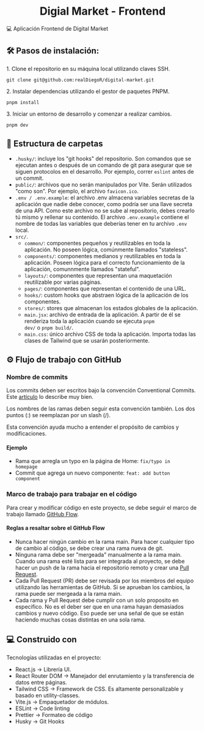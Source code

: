 <h1 align="center" id="title">Digial Market - Frontend</h1>

<p id="description">💻 Aplicación Frontend de Digital Market</p>


<h2>🛠️ Pasos de instalación:</h2>

<p>1. Clone el repositorio en su máquina local utilizando claves SSH.</p>

```
git clone git@github.com:realDiegoR/digital-market.git
```

<p>2. Instalar dependencias utilizando el gestor de paquetes PNPM.</p>

```
pnpm install
```

<p>3. Iniciar un entorno de desarrollo y comenzar a realizar cambios.</p>

```
pnpm dev
```  

<h2>📂 Estructura de carpetas</h2>

* <code>.husky/</code>: incluye los "git hooks" del repositorio. Son comandos que se ejecutan antes o después de un comando de git para asegurar que se siguen protocolos en el desarrollo. Por ejemplo, correr <code>eslint</code> antes de un commit.
* <code>public/</code>: archivos que no serán manipulados por Vite. Serán utilizados "como son". Por ejemplo, el archivo <code>favicon.ico</code>.
* <code>.env / .env.example</code>: el archivo .env almacena variables secretas de la aplicación que nadie debe conocer, como podría ser una llave secreta de una API. Como este archivo no se sube al repositorio, debes crearlo tú mismo y rellenar su contenido. El archivo <code>.env.example</code> contiene el nombre de todas las variables que deberías tener en tu archivo <code>.env</code> local.
* <code>src/</code>.
  * <code>common/</code>: componentes pequeños y reutilizables en toda la aplicación. No poseen lógica, comúnmente llamados "stateless".
  * <code>components/</code>: componentes medianos y reutilizables en toda la aplicación. Poseen lógica para el correcto funcionamiento de la aplicación, comunnmente llamados "stateful".
  * <code>layouts/</code>: componentes que representan una maquetación reutilizable por varias páginas.
  * <code>pages/</code>: componentes que representan el contenido de una URL.
  * <code>hooks/</code>: custom hooks que abstraen lógica de la aplicación de los componentes.
  * <code>stores/</code>: stores que almacenan los estados globales de la aplicación.
  * <code>main.jsx</code>: archivo de entrada de la aplicación. A partir de él se renderiza toda la aplicación cuando se ejecuta <code>pnpm dev/</code> o <code>pnpm build/</code>.
  * <code>main.css</code>: único archivo CSS de toda la aplicación. Importa todas las clases de Tailwind que se usarán posteriormente.

<h2>⚙️ Flujo de trabajo con GitHub</h2>

<h3>Nombre de commits</h3>

Los commits deben ser escritos bajo la convención Conventional Commits. Este <a href="https://www.freecodecamp.org/news/how-to-write-better-git-commit-messages/">artículo</a> lo describe muy bien.

Los nombres de las ramas deben seguir esta convención también. Los dos puntos (:) se reemplazan por un slash (/). 

Esta convención ayuda mucho a entender el propósito de cambios y modificaciones.

<h4>Ejemplo</h4>

* Rama que arregla un typo en la página de Home: <code>fix/typo in homepage</code>
* Commit que agrega un nuevo componente: <code>feat: add button component</code>

<h3>Marco de trabajo para trabajar en el código</h3>

Para crear y modificar código en este proyecto, se debe seguir el marco de trabajo llamado <a href="https://docs.github.com/es/get-started/quickstart/github-flow">GitHub Flow</a>.<h4>

<h4>Reglas a resaltar sobre el GitHub Flow</h4>

* Nunca hacer ningún cambio en la rama main. Para hacer cualquier tipo de cambio al código, se debe crear una rama nueva de git.
* Ninguna rama debe ser "mergeada" manualmente a la rama main. Cuando una rama esté lista para ser integrada al proyecto, se debe hacer un push de la rama hacia el repositorio remoto y crear una <a href="https://docs.github.com/es/pull-requests">Pull Request</a>.
* Cada Pull Request (PR) debe ser revisada por los miembros del equipo utilizando las herramientas de GitHub. Si se aprueban los cambios, la rama puede ser mergeada a la rama main.
* Cada rama y Pull Request debe cumplir con un solo proposito en especifico. No es el deber ser que en una rama hayan demasiados cambios y nuevo código. Eso puede ser una señal de que se están haciendo muchas cosas distintas en una sola rama.

<h2>💻 Construido con</h2>

Tecnologías utilizadas en el proyecto:

* React.js → Librería UI.
* React Router DOM → Manejador del enrutamiento y la transferencia de datos entre páginas.
* Tailwind CSS → Framework de CSS. Es altamente personalizable y basado en utility-classes.
* Vite.js → Empaquetador de módulos.
* ESLint → Code linting
* Prettier → Formateo de código
* Husky → Git Hooks
